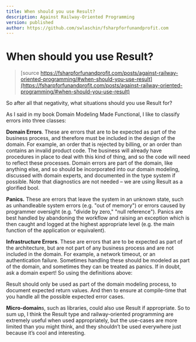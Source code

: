 ```yaml
---
title: When should you use Result?
description: Against Railway-Oriented Programming
version: published
author: https://github.com/swlaschin/fsharpforfunandprofit.com
---
```


# When should you use Result?

> [source https://fsharpforfunandprofit.com/posts/against-railway-oriented-programming/#when-should-you-use-result](https://fsharpforfunandprofit.com/posts/against-railway-oriented-programming/#when-should-you-use-result)


So after all that negativity, what situations should you use Result for?

As I said in my book Domain Modeling Made Functional, I like to classify errors 
into three classes:

**Domain Errors**. These are errors that are to be expected as part of the business 
process, and therefore must be included in the design of the domain. For 
example, an order that is rejected by billing, or an order than contains an 
invalid product code. The business will already have procedures in place to deal 
with this kind of thing, and so the code will need to reflect these processes. 
Domain errors are part of the domain, like anything else, and so should be 
incorporated into our domain modeling, discussed with domain experts, and 
documented in the type system if possible. Note that diagnostics are not needed 
– we are using Result as a glorified bool.

**Panics.** These are errors that leave the system in an unknown state, such as 
unhandleable system errors (e.g. "out of memory") or errors caused by programmer 
oversight (e.g. "divide by zero," "null reference"). Panics are best handled by 
abandoning the workflow and raising an exception which is then caught and logged 
at the highest appropriate level (e.g. the main function of the application or 
equivalent).

**Infrastructure Errors**. These are errors that are to be expected as part of the 
architecture, but are not part of any business process and are not included in 
the domain. For example, a network timeout, or an authentication failure. 
Sometimes handling these should be modeled as part of the domain, and sometimes 
they can be treated as panics. If in doubt, ask a domain expert!
So using the definitions above:

Result should only be used as part of the domain modeling process, to document  expected return values. And then to ensure at compile-time that you handle all 
the possible expected error cases.

**Micro-domain**s, such as libraries, could also use Result if appropriate.
So to sum up, I think the Result type and railway-oriented programming are 
extremely useful when used appropriately, but the use-cases are more limited 
than you might think, and they shouldn’t be used everywhere just because it’s 
cool and interesting.
